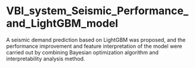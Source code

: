 # VBI_system_Seismic_Performance_and_LightGBM_model
A seismic demand prediction based on LightGBM was proposed, and the performance improvement and feature interpretation of the model were carried out by combining Bayesian optimization algorithm and interpretability analysis method.
